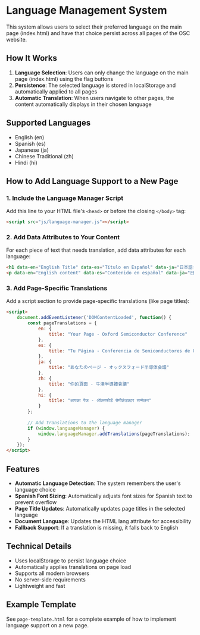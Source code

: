 # Language Management System

This system allows users to select their preferred language on the main page (index.html) and have that choice persist across all pages of the OSC website.

## How It Works

1. **Language Selection**: Users can only change the language on the main page (index.html) using the flag buttons
2. **Persistence**: The selected language is stored in localStorage and automatically applied to all pages
3. **Automatic Translation**: When users navigate to other pages, the content automatically displays in their chosen language

## Supported Languages

- English (en)
- Spanish (es) 
- Japanese (ja)
- Chinese Traditional (zh)
- Hindi (hi)

## How to Add Language Support to a New Page

### 1. Include the Language Manager Script

Add this line to your HTML file's `<head>` or before the closing `</body>` tag:

```html
<script src="js/language-manager.js"></script>
```

### 2. Add Data Attributes to Your Content

For each piece of text that needs translation, add data attributes for each language:

```html
<h1 data-en="English Title" data-es="Título en Español" data-ja="日本語タイトル" data-zh="中文標題" data-hi="हिंदी शीर्षक">English Title</h1>
<p data-en="English content" data-es="Contenido en español" data-ja="日本語コンテンツ" data-zh="中文內容" data-hi="हिंदी सामग्री">English content</p>
```

### 3. Add Page-Specific Translations

Add a script section to provide page-specific translations (like page titles):

```html
<script>
    document.addEventListener('DOMContentLoaded', function() {
        const pageTranslations = {
            en: {
                title: "Your Page - Oxford Semiconductor Conference"
            },
            es: {
                title: "Tu Página - Conferencia de Semiconductores de Oxford"
            },
            ja: {
                title: "あなたのページ - オックスフォード半導体会議"
            },
            zh: {
                title: "你的頁面 - 牛津半導體會議"
            },
            hi: {
                title: "आपका पेज - ऑक्सफोर्ड सेमीकंडक्टर सम्मेलन"
            }
        };
        
        // Add translations to the language manager
        if (window.languageManager) {
            window.languageManager.addTranslations(pageTranslations);
        }
    });
</script>
```

## Features

- **Automatic Language Detection**: The system remembers the user's language choice
- **Spanish Font Sizing**: Automatically adjusts font sizes for Spanish text to prevent overflow
- **Page Title Updates**: Automatically updates page titles in the selected language
- **Document Language**: Updates the HTML lang attribute for accessibility
- **Fallback Support**: If a translation is missing, it falls back to English

## Technical Details

- Uses localStorage to persist language choice
- Automatically applies translations on page load
- Supports all modern browsers
- No server-side requirements
- Lightweight and fast

## Example Template

See `page-template.html` for a complete example of how to implement language support on a new page. 